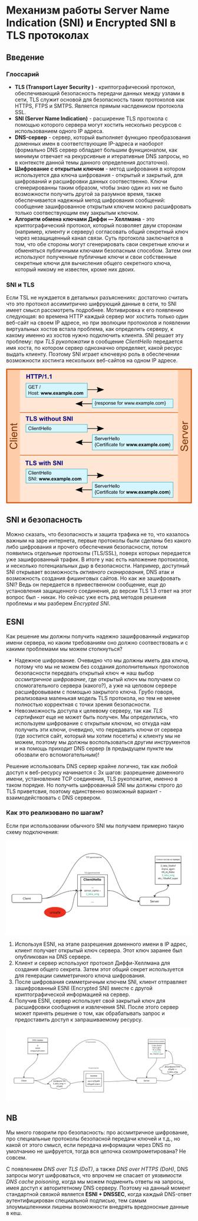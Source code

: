 # Механизм работы Server Name Indication (SNI) и Encrypted SNI в TLS протоколах

## Введение

### Глоссарий

- **TLS (Transport Layer Security )** - криптографический протокол, обеспечивающий безопасность передачи данных между узлами в сети, TLS служит основой для безопасность таких протоколов как HTTPS, FTPS и SMTPS. Является прямым наслдеником протокола SSL.
- **SNI (Server Name Indication)** - расширение TLS протокола с помощью которого сервера могут хостить несколько ресурсов с использованием одного IP адреса.
- **DNS-сервер** - сервер, который выполняет функцию преобразования доменных имен в соответствующие IP-адреса и наоборот (формально DNS сервер обладает большим функционалом, как минимум отвечает на рекурсивные и итеративные DNS запросы, но в контексте данной темы данного определения достаточно).
- **Шифрование с открытым ключом** - метод шифрования в котором используется два ключа шифрования - открытый и закрытый, для шифрований и расшифровки данных соотвественно. Ключи сгенерированны таким образом, чтобы знаю один из них не было возможности получить другой за разумное время, также обеспечивается надежный метод шифрования сообщений: сообщение зашифрованное открытым ключем можно расшифровать только соотвествующим ему закрытым ключом.
- **Алгоритм обмена ключами Диффи — Хеллмана** - это криптографический протокол, который позволяет двум сторонам (например, клиенту и серверу) согласовать общий секретный ключ через незащищенный канал связи. Суть протокола заключается в том, что обе стороны могут сгенерировать свои секретные ключи и обменяться публичными ключами безопасным способом. Затем они используют полученные публичные ключи и свои собственные секретные ключи для вычисления общего секретного ключа, который никому не известен, кроме них двоих.

### SNI и TLS

Если TSL не нуждается в детальных разъяснениях: достаточно считать что это протокол ассимитрично шифрующий данные в сети, то SNI имеет смысл рассмотреть подробнее. Мотивировка к его появлению следующая: во времена HTTP каждый сервер мог хостить только один веб-сайт на своем IP адресе, но при эволюции протоколов и появлении виртуальных хостов встала проблема, как определить серверу, к какому именно из хостов нужно подключить клиента. SNI решает эту проблему: при *TLS рукопожатии* в сообщение *ClientHello* передается имя хоста, по котором сервер однозначно определяет, какой ресурс выдать клиенту. Поэтому SNI играет ключевую роль в обеспечении возможности хостинга нескольких веб-сайтов на одном IP адресе.

![sni-evolution](./sni-esni-mechanics/sni.png)

## SNI и безопасность

Можно сказать, что безопасность и защита трафика не то, что казалось важным на заре интернета, первые протоколы были сделаны без какого либо шифрования и прочего обеспечения безопасности, потом появились отдельные протоколы (TLS/SSL), поверх которых передается уже зашифрованный трафик. В итоге у нас есть наложение протоколов, и несколько потенциальных дыр в безопасности. Например, доступный SNI открывает возможность *активного сканирования*, DNS атак и возможность создания фишинговых сайтов. Но как же зашифровать SNI? Ведь он передается в привественном сообщение, еще до установления защищенного соединения, до версии TLS 1.3 ответ на этот вопрос был - никак. Но сейчас уже есть ряд методов решения проблемы и мы разберем *Encrypted SNI*.

## ESNI

Как решение мы должны получить надежно зашифрованный индикатор имени сервера, но каким требованиям оно должно соотвествовать и с какими проблемами мы можем столкнуться?

- Надежное шифрование. Очевидно что мы должны иметь два ключа, потому что мы не можем без создания дополнительных протоколов безопасности передвать открытый ключ => наш выбор *ассмитричное шифрование*, где открытый ключ мы получаем со спомогательного сервера (какого?), а уже на целовом сервере расшифровываем с помощью закрытого ключа. Грубо говоря, реализована маленькая модель TLS протокола, но тем не менее полностью корректная с точки зрения безопасности.
- Невозможность доступа к целевому серверу, так как *TLS сертификат* еще не может быть получен. Мы определились, что используем шифрование с открытым ключом, но откуда нам получить эти ключи, очевидно, что передавать ключи от сервера (где хостится сайт, который мы хотим посетить) к клиенту мы не можем, поэтому мы должны воспользоваться другим инструментов и на помощь приходит DNS сервер (в предыдущем пункте мы обозвали его вспомогательным)!  

Решение использовать DNS сервер крайне логично, так как любой доступ к веб-ресурсу начинается с 3х шагов: разрешение доменного имени, установление TCP соединения, TLS рукопожатие, именно в таком порядке. Но получить шифрованный SNI мы должны строго до TLS приветсвия, поэтому единственно возможный вариант - взаимодействовать с DNS сервером.

### Как это реализовано по шагам?

Если при использовании обычного SNI мы получаем примерно такую схему подключения:

![sni-classic](./sni-esni-mechanics/sni-schema.png)

1. Используя ESNI, на этапе разрешения доменного имени в IP адрес, клиент получает открытый ключ сервера. Этот ключ заранее был опубликован на DNS сервере.
2. Клиент и сервер используют протокол Диффи-Хеллмана для создания общего секрета. Затем этот общий секрет используется для генерации симметричного ключа шифрования.
3. После шифрования симметричным ключем SNI, клиент отправляет зашифрованный ESNI (Encrypted SNI) вместе с другой криптографической информацией на сервер.
4. Получив ESNI, сервер использует свой закрытый ключ для расшифровки сообщения и извлечения SNI. После этого сервер может принять решение о том, как обрабатывать запрос и предоставить доступ к запрашиваемому ресурсу.

![esni](./sni-esni-mechanics/esni-schema.png)

## NB

Мы много говорили про безопасность: про ассмитричное шифрование, про специальные протоколы безопасной передачи ключей и т.д., но какой от этого смысл, если передача информации через DNS по умолчанию не шифруется, тогда вся цепочка скомпрометирована? Не совсем.

С появлением *DNS over TLS (DoT)*, а также *DNS over HTTPS (DoH)*, DNS запросы могут шифроваться, что впрочем не спасает от уязвимости *DNS cache poisoning*, когда мы можем подменить ответы на запросы, имея доступ к авторитетному DNS серверу. Поэтому на данный момент стандартной связкой является **ESNI + DNSSEC**, когда каждый DNS-ответ аутентифицирован специальной подписью, тем самым злоумышленники лишены возможности внедрять вредоносные данные в кеш.
